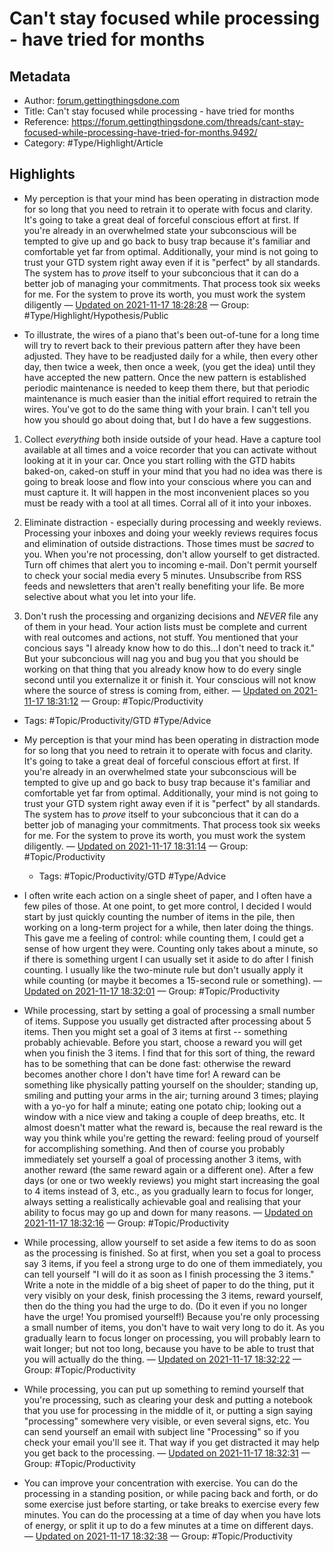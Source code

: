 # Can't stay focused while processing - have tried for months

## Metadata
- Author: [forum.gettingthingsdone.com]()
- Title: Can't stay focused while processing - have tried for months
- Reference: https://forum.gettingthingsdone.com/threads/cant-stay-focused-while-processing-have-tried-for-months.9492/
- Category: #Type/Highlight/Article

## Highlights
- My perception is that your mind has been operating in distraction mode for so long that you need to retrain it to operate with focus and clarity.  It's going to take a great deal of forceful conscious effort at first.  If you're already in an overwhelmed state your subconscious will be tempted to give up and go back to busy trap because it's familiar and comfortable yet far from optimal. Additionally, your mind is not going to trust your GTD system right away even if it is "perfect" by all standards. The system has to *prove* itself to your subconcious that it can do a better job of managing your commitments. That process took six weeks for me.  For the system to prove its worth, you must work the system diligently — [Updated on 2021-11-17 18:28:28](https://hyp.is/EfVehEf-Eeyz7m96w1B1CQ/forum.gettingthingsdone.com/threads/cant-stay-focused-while-processing-have-tried-for-months.9492/)  — Group: #Type/Highlight/Hypothesis/Public

- To illustrate, the wires of a piano that's been out-of-tune for a long time will try to revert back to their previous pattern after they have been adjusted.  They have to be readjusted daily for a while, then every other day, then twice a week, then once a week, (you get the idea) until they have accepted the new pattern.  Once the new pattern is established periodic maintenance is needed to keep them there, but that periodic maintenance is much easier than the initial effort required to retrain the wires.  You've got to do the same thing with your brain.  I can't tell you how you should go about doing that, but I do have a few suggestions.

1.  Collect *everything* both inside outside of your head.  Have a capture tool available at all times and a voice recorder that you can activate without looking at it in your car.  Once you start rolling with the GTD habits baked-on, caked-on stuff in your mind that you had no idea was there is going to break loose and flow into your conscious where you can and must capture it.  It will happen in the most inconvenient places so you must be ready with a tool at all times.  Corral all of it into your inboxes.

2.  Eliminate distraction - especially during processing and weekly reviews.  Processing your inboxes and doing your weekly reviews requires focus and elimination of outside distractions.  Those times must be *sacred* to you.  When you're not processing, don't allow yourself to get distracted.  Turn off chimes that alert you to incoming e-mail.  Don't permit yourself to check your social media every 5 minutes.  Unsubscribe from RSS feeds and newsletters that aren't really benefiting your life.  Be more selective about what you let into your life.

3.  Don't rush the processing and organizing decisions and *NEVER* file any of them in your head.  Your action lists must be complete and current with real outcomes and actions, not stuff.  You mentioned that your concious says "I already know how to do this...I don't need to track it."  But your subconcious will nag you and bug you that you should be working on that thing that you already know how to do every single second until you externalize it or finish it.  Your conscious will not know where the source of stress is coming from, either. — [Updated on 2021-11-17 18:31:12](https://hyp.is/TxOf9kf-EeynnEsif8E_bA/forum.gettingthingsdone.com/threads/cant-stay-focused-while-processing-have-tried-for-months.9492/)  — Group: #Topic/Productivity
   - Tags: #Topic/Productivity/GTD #Type/Advice 
- My perception is that your mind has been operating in distraction mode for so long that you need to retrain it to operate with focus and clarity.  It's going to take a great deal of forceful conscious effort at first.  If you're already in an overwhelmed state your subconscious will be tempted to give up and go back to busy trap because it's familiar and comfortable yet far from optimal. Additionally, your mind is not going to trust your GTD system right away even if it is "perfect" by all standards. The system has to *prove* itself to your subconcious that it can do a better job of managing your commitments. That process took six weeks for me.  For the system to prove its worth, you must work the system diligently. — [Updated on 2021-11-17 18:31:14](https://hyp.is/Qo7ZOkf-Eey8sssRc_By9Q/forum.gettingthingsdone.com/threads/cant-stay-focused-while-processing-have-tried-for-months.9492/)  — Group: #Topic/Productivity
   - Tags: #Topic/Productivity/GTD #Type/Advice 
- I often write each action on a single sheet of paper, and I often have a few
	piles of those.  At one point, to get more control, I decided I would start by
	just quickly counting the number of items in the pile, then working on a
	long-term project for a while, then later doing the things.  This gave me a
	feeling of control: while counting them, I could get a sense of how urgent
	they were.  Counting only takes about a minute, so if there is something
	urgent I can usually set it aside to do after I finish counting.  I usually like
	the two-minute rule but don't usually apply it while counting (or maybe it
	becomes a 15-second rule or something). — [Updated on 2021-11-17 18:32:01](https://hyp.is/kGDz0kf-EeynnR8RcmNesQ/forum.gettingthingsdone.com/threads/cant-stay-focused-while-processing-have-tried-for-months.9492/)  — Group: #Topic/Productivity

- While processing, start by setting a goal of processing a small number
	of items.  Suppose you usually get distracted after processing about 5
	items.  Then you might set a goal of 3 items at first -- something probably
	achievable.  Before you start, choose a reward you will get when you finish
	the 3 items.  I find that for this sort of thing, the reward has to be something
	that can be done fast: otherwise the reward becomes another chore I don't
	have time for!  A reward can be something like physically patting yourself
	on the shoulder;  standing up, smiling and putting your arms in the air;
	turning around 3 times; playing with a yo-yo for half a minute;  eating
	one potato chip; looking out a window with a nice view and taking a couple
	of deep breaths, etc.  It almost doesn't matter what the reward is, because
	the real reward is the way you think while you're getting the reward:
	feeling proud of yourself for accomplishing something.  And then of course
	you probably immediately set yourself a goal of processing another
	3 items, with another reward (the same reward again or a different one).
	After a few days (or one or two weekly reviews) you might start increasing
	the goal to 4 items instead of 3, etc., as you gradually learn to focus
	for longer, always setting a realistically achievable goal and realising
	that your ability to focus may go up and down for many reasons. — [Updated on 2021-11-17 18:32:16](https://hyp.is/mbOHYEf-Eeyw-9v7KQ6EEg/forum.gettingthingsdone.com/threads/cant-stay-focused-while-processing-have-tried-for-months.9492/)  — Group: #Topic/Productivity

- While processing, allow yourself to set aside a few items to do as soon
	as the processing is finished.  So at first, when you set a goal to process
	say 3 items, if you feel a strong urge to do one of them immediately, you
	can tell yourself "I will do it as soon as I finish processing the 3 items."
	Write a note in the middle of a big sheet of paper to do the thing, put it
	very visibly on your desk, finish processing the 3 items, reward yourself,
	then do the thing you had the urge to do.  (Do it even if you
	no longer have the urge! You promised yourself!) Because you're only processing
	a small number of items, you don't have to wait very long to do it.
	As you gradually learn to focus longer on processing, you will probably learn to
	wait longer; but not too long, because you have to be able to trust
	that you will actually do the thing. — [Updated on 2021-11-17 18:32:22](https://hyp.is/nSKUfEf-Eey_SluGLKBQ1g/forum.gettingthingsdone.com/threads/cant-stay-focused-while-processing-have-tried-for-months.9492/)  — Group: #Topic/Productivity

- While processing, you can put up something to remind yourself that
	you're processing, such as clearing your desk and putting a notebook
	that you use for processing in the middle of it, or putting a sign
	saying "processing" somewhere very visible, or even several
	signs, etc.  You can send yourself an email with subject
	line "Processing" so if you check your email you'll see it.  That way if you
	get distracted it may help you get back to the processing. — [Updated on 2021-11-17 18:32:31](https://hyp.is/olcUGEf-Eey_1WN7wn4xGw/forum.gettingthingsdone.com/threads/cant-stay-focused-while-processing-have-tried-for-months.9492/)  — Group: #Topic/Productivity

- You can improve your concentration with exercise.  You can do the
	processing in a standing position, or while pacing back and forth,
	or do some exercise just before starting, or take breaks to exercise
	every few minutes.  You can do the processing at a time of day
	when you have lots of energy, or split it up to do a few minutes
	at a time on different days. — [Updated on 2021-11-17 18:32:38](https://hyp.is/psyP5kf-Eey_1l9W71Uvzg/forum.gettingthingsdone.com/threads/cant-stay-focused-while-processing-have-tried-for-months.9492/)  — Group: #Topic/Productivity

